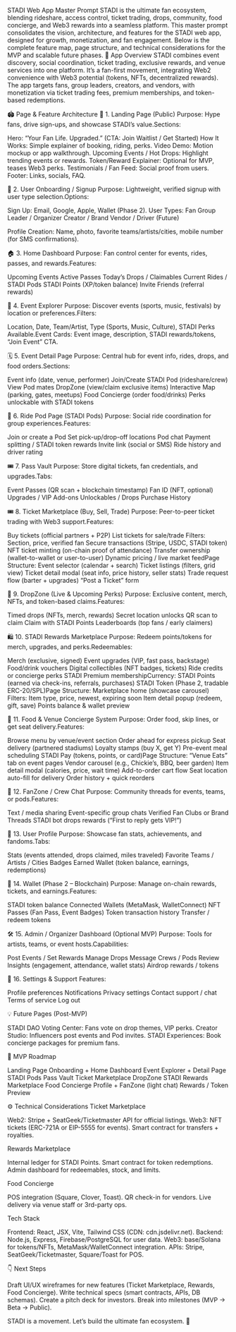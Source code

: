 STADI Web App Master Prompt
STADI is the ultimate fan ecosystem, blending rideshare, access control, ticket trading, drops, community, food concierge, and Web3 rewards into a seamless platform. This master prompt consolidates the vision, architecture, and features for the STADI web app, designed for growth, monetization, and fan engagement. Below is the complete feature map, page structure, and technical considerations for the MVP and scalable future phases.
🧩 App Overview
STADI combines event discovery, social coordination, ticket trading, exclusive rewards, and venue services into one platform. It’s a fan-first movement, integrating Web2 convenience with Web3 potential (tokens, NFTs, decentralized rewards). The app targets fans, group leaders, creators, and vendors, with monetization via ticket trading fees, premium memberships, and token-based redemptions.

🏟️ Page & Feature Architecture
🔱 1. Landing Page (Public)
Purpose: Hype fans, drive sign-ups, and showcase STADI’s value.Sections:

Hero: “Your Fan Life. Upgraded.” (CTA: Join Waitlist / Get Started)
How It Works: Simple explainer of booking, riding, perks.
Video Demo: Motion mockup or app walkthrough.
Upcoming Events / Hot Drops: Highlight trending events or rewards.
Token/Reward Explainer: Optional for MVP, teases Web3 perks.
Testimonials / Fan Feed: Social proof from users.
Footer: Links, socials, FAQ.

👤 2. User Onboarding / Signup
Purpose: Lightweight, verified signup with user type selection.Options:

Sign Up: Email, Google, Apple, Wallet (Phase 2).
User Types:
Fan
Group Leader / Organizer
Creator / Brand
Vendor / Driver (Future)


Profile Creation: Name, photo, favorite teams/artists/cities, mobile number (for SMS confirmations).

🏠 3. Home Dashboard
Purpose: Fan control center for events, rides, passes, and rewards.Features:

Upcoming Events
Active Passes
Today’s Drops / Claimables
Current Rides / STADI Pods
STADI Points (XP/token balance)
Invite Friends (referral rewards)

📍 4. Event Explorer
Purpose: Discover events (sports, music, festivals) by location or preferences.Filters:

Location, Date, Team/Artist, Type (Sports, Music, Culture), STADI Perks Available.Event Cards:
Event image, description, STADI rewards/tokens, “Join Event” CTA.

🗓️ 5. Event Detail Page
Purpose: Central hub for event info, rides, drops, and food orders.Sections:

Event info (date, venue, performer)
Join/Create STADI Pod (rideshare/crew)
View Pod mates
DropZone (view/claim exclusive items)
Interactive Map (parking, gates, meetups)
Food Concierge (order food/drinks)
Perks unlockable with STADI tokens

🚗 6. Ride Pod Page (STADI Pods)
Purpose: Social ride coordination for group experiences.Features:

Join or create a Pod
Set pick-up/drop-off locations
Pod chat
Payment splitting / STADI token rewards
Invite link (social or SMS)
Ride history and driver rating

🎟️ 7. Pass Vault
Purpose: Store digital tickets, fan credentials, and upgrades.Tabs:

Event Passes (QR scan + blockchain timestamp)
Fan ID (NFT, optional)
Upgrades / VIP Add-ons
Unlockables / Drops
Purchase History

🎟️ 8. Ticket Marketplace (Buy, Sell, Trade)
Purpose: Peer-to-peer ticket trading with Web3 support.Features:

Buy tickets (official partners + P2P)
List tickets for sale/trade
Filters: Section, price, verified fan
Secure transactions (Stripe, USDC, STADI token)
NFT ticket minting (on-chain proof of attendance)
Transfer ownership (wallet-to-wallet or user-to-user)
Dynamic pricing / live market feedPage Structure:
Event selector (calendar + search)
Ticket listings (filters, grid view)
Ticket detail modal (seat info, price history, seller stats)
Trade request flow (barter + upgrades)
“Post a Ticket” form

🎁 9. DropZone (Live & Upcoming Perks)
Purpose: Exclusive content, merch, NFTs, and token-based claims.Features:

Timed drops (NFTs, merch, rewards)
Secret location unlocks
QR scan to claim
Claim with STADI Points
Leaderboards (top fans / early claimers)

🛍️ 10. STADI Rewards Marketplace
Purpose: Redeem points/tokens for merch, upgrades, and perks.Redeemables:

Merch (exclusive, signed)
Event upgrades (VIP, fast pass, backstage)
Food/drink vouchers
Digital collectibles (NFT badges, tickets)
Ride credits or concierge perks
STADI Premium membershipCurrency:
STADI Points (earned via check-ins, referrals, purchases)
STADI Token (Phase 2, tradable ERC-20/SPL)Page Structure:
Marketplace home (showcase carousel)
Filters: Item type, price, newest, expiring soon
Item detail popup (redeem, gift, save)
Points balance & wallet preview

🍔 11. Food & Venue Concierge System
Purpose: Order food, skip lines, or get seat delivery.Features:

Browse menu by venue/event section
Order ahead for express pickup
Seat delivery (partnered stadiums)
Loyalty stamps (buy X, get Y)
Pre-event meal scheduling
STADI Pay (tokens, points, or card)Page Structure:
“Venue Eats” tab on event pages
Vendor carousel (e.g., Chickie’s, BBQ, beer garden)
Item detail modal (calories, price, wait time)
Add-to-order cart flow
Seat location auto-fill for delivery
Order history + quick reorders

💬 12. FanZone / Crew Chat
Purpose: Community threads for events, teams, or pods.Features:

Text / media sharing
Event-specific group chats
Verified Fan Clubs or Brand Threads
STADI bot drops rewards (“First to reply gets VIP!”)

🔐 13. User Profile
Purpose: Showcase fan stats, achievements, and fandoms.Tabs:

Stats (events attended, drops claimed, miles traveled)
Favorite Teams / Artists / Cities
Badges Earned
Wallet (token balance, earnings, redemptions)

🔗 14. Wallet (Phase 2 – Blockchain)
Purpose: Manage on-chain rewards, tickets, and earnings.Features:

STADI token balance
Connected Wallets (MetaMask, WalletConnect)
NFT Passes (Fan Pass, Event Badges)
Token transaction history
Transfer / redeem tokens

🛠️ 15. Admin / Organizer Dashboard (Optional MVP)
Purpose: Tools for artists, teams, or event hosts.Capabilities:

Post Events / Set Rewards
Manage Drops
Message Crews / Pods
Review Insights (engagement, attendance, wallet stats)
Airdrop rewards / tokens

🧾 16. Settings & Support
Features:

Profile preferences
Notifications
Privacy settings
Contact support / chat
Terms of service
Log out


💡 Future Pages (Post-MVP)

STADI DAO Voting Center: Fans vote on drop themes, VIP perks.
Creator Studio: Influencers post events and Pod invites.
STADI Experiences: Book concierge packages for premium fans.


🎯 MVP Roadmap

Landing Page
Onboarding + Home Dashboard
Event Explorer + Detail Page
STADI Pods
Pass Vault
Ticket Marketplace
DropZone
STADI Rewards Marketplace
Food Concierge
Profile + FanZone (light chat)
Rewards / Token Preview


⚙️ Technical Considerations
Ticket Marketplace

Web2: Stripe + SeatGeek/Ticketmaster API for official listings.
Web3: NFT tickets (ERC-721A or EIP-5555 for events). Smart contract for transfers + royalties.

Rewards Marketplace

Internal ledger for STADI Points.
Smart contract for token redemptions.
Admin dashboard for redeemables, stock, and limits.

Food Concierge

POS integration (Square, Clover, Toast).
QR check-in for vendors.
Live delivery via venue staff or 3rd-party ops.

Tech Stack

Frontend: React, JSX, Vite, Tailwind CSS (CDN: cdn.jsdelivr.net).
Backend: Node.js, Express, Firebase/PostgreSQL for user data.
Web3: base/Solana for tokens/NFTs, MetaMask/WalletConnect integration.
APIs: Stripe, SeatGeek/Ticketmaster, Square/Toast for POS.


👇 Next Steps

Draft UI/UX wireframes for new features (Ticket Marketplace, Rewards, Food Concierge).
Write technical specs (smart contracts, APIs, DB schemas).
Create a pitch deck for investors.
Break into milestones (MVP → Beta → Public).

STADI is a movement. Let’s build the ultimate fan ecosystem. 🚀

